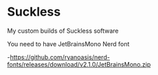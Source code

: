 # Suckless
My custom builds of Suckless software

You need to have JetBrainsMono Nerd font

-https://github.com/ryanoasis/nerd-fonts/releases/download/v2.1.0/JetBrainsMono.zip
